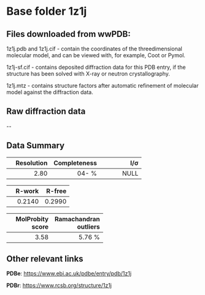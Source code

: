 # Base folder 1z1j

## Files downloaded from wwPDB:

1z1j.pdb and 1z1j.cif - contain the coordinates of the threedimensional molecular model, and can be viewed with, for example, Coot or Pymol.

1z1j-sf.cif - contains deposited diffraction data for this PDB entry, if the structure has been solved with X-ray or neutron crystallography.

1z1j.mtz - contains structure factors after automatic refinement of molecular model against the diffraction data.

## Raw diffraction data

--<br> 

## Data Summary
|   | Resolution | Completeness| I/$\boldsymbol{\sigma}$ |
|---|-------------:|----------------:|--------------:|
|   |2.80|  04- %|<img width=50/>NULL |

|   | **R-work**| **R-free**   
|---|-------------:|----------------:|           
||0.2140|0.2990|

|   |**MolProbity<br>score**| **Ramachandran<br>outliers** 
|---|-------------:|----------------:|
||3.58|5.76 %|

## Other relevant links 
**PDBe**:  https://www.ebi.ac.uk/pdbe/entry/pdb/1z1j
 
**PDBr**: https://www.rcsb.org/structure/1z1j 

